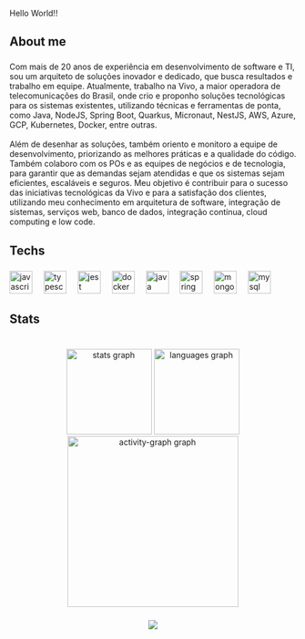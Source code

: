 <p align="left">Hello World!!</p>

###

<h2 align="left">About me</h2>

###

<p align="left">Com mais de 20 anos de experiência em desenvolvimento de software e TI, sou um arquiteto de soluções inovador e dedicado, que busca resultados e trabalho em equipe. Atualmente, trabalho na Vivo, a maior operadora de telecomunicações do Brasil, onde crio e proponho soluções tecnológicas para os sistemas existentes, utilizando técnicas e ferramentas de ponta, como Java, NodeJS, Spring Boot, Quarkus, Micronaut, NestJS, AWS, Azure, GCP, Kubernetes, Docker, entre outras.<br><br>Além de desenhar as soluções, também oriento e monitoro a equipe de desenvolvimento, priorizando as melhores práticas e a qualidade do código. Também colaboro com os POs e as equipes de negócios e de tecnologia, para garantir que as demandas sejam atendidas e que os sistemas sejam eficientes, escaláveis e seguros. Meu objetivo é contribuir para o sucesso das iniciativas tecnológicas da Vivo e para a satisfação dos clientes, utilizando meu conhecimento em arquitetura de software, integração de sistemas, serviços web, banco de dados, integração contínua, cloud computing e low code.</p>

###

<h2 align="left">Techs</h2>

###

<div align="left">
  <img src="https://cdn.jsdelivr.net/gh/devicons/devicon/icons/javascript/javascript-original.svg" height="40" alt="javascript logo"  />
  <img width="12" />
  <img src="https://cdn.jsdelivr.net/gh/devicons/devicon/icons/typescript/typescript-original.svg" height="40" alt="typescript logo"  />
  <img width="12" />
  <img src="https://cdn.jsdelivr.net/gh/devicons/devicon/icons/jest/jest-plain.svg" height="40" alt="jest logo"  />
  <img width="12" />
  <img src="https://cdn.jsdelivr.net/gh/devicons/devicon/icons/docker/docker-original.svg" height="40" alt="docker logo"  />
  <img width="12" />
  <img src="https://cdn.jsdelivr.net/gh/devicons/devicon/icons/java/java-original.svg" height="40" alt="java logo"  />
  <img width="12" />
  <img src="https://cdn.jsdelivr.net/gh/devicons/devicon/icons/spring/spring-original.svg" height="40" alt="spring logo"  />
  <img width="12" />
  <img src="https://cdn.jsdelivr.net/gh/devicons/devicon/icons/mongodb/mongodb-original.svg" height="40" alt="mongodb logo"  />
  <img width="12" />
  <img src="https://cdn.jsdelivr.net/gh/devicons/devicon/icons/mysql/mysql-original.svg" height="40" alt="mysql logo"  />
</div>

###

<h2 align="left">Stats</h2>

###

<br clear="both">

<div align="center">
  <img src="https://github-readme-stats.vercel.app/api?username=mmendespro&hide_title=false&hide_rank=false&show_icons=true&include_all_commits=true&count_private=true&disable_animations=false&theme=gruvbox_light&locale=en&hide_border=false&order=1" height="150" alt="stats graph"  />
  <img src="https://github-readme-stats.vercel.app/api/top-langs?username=mmendespro&locale=en&hide_title=false&layout=compact&card_width=320&langs_count=5&theme=gruvbox_light&hide_border=false&order=2" height="150" alt="languages graph"  />
  <img src="https://github-readme-activity-graph.vercel.app/graph?username=mmendespro&radius=16&theme=gruvbox&area=true&order=5" height="300" alt="activity-graph graph"  />
</div>

###

<div align="center">
  <img src="https://profile-counter.glitch.me/mmendespro/count.svg?"  />
</div>

###
